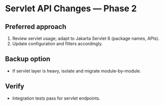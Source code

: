 # Servlet API Changes — Phase 2

## Preferred approach
1. Review servlet usage; adapt to Jakarta Servlet 6 (package names, APIs).
2. Update configuration and filters accordingly.

## Backup option
- If servlet layer is heavy, isolate and migrate module-by-module.

## Verify
- Integration tests pass for servlet endpoints.

